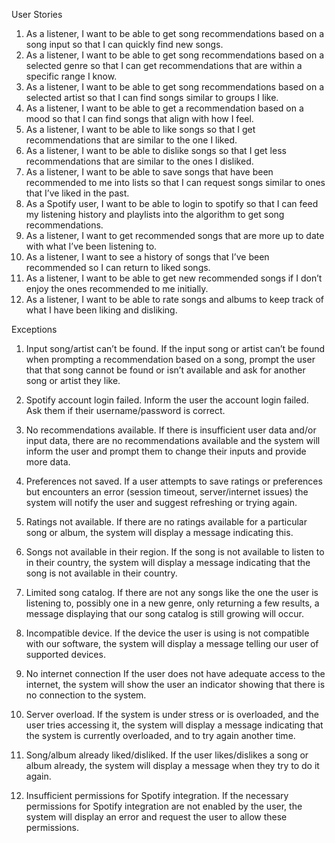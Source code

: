 User Stories

1. As a listener, I want to be able to get song recommendations based on a song input so that I can quickly find new songs.
2. As a listener, I want to be able to get song recommendations based on a selected genre so that I can get recommendations that are within a specific range I know.
3. As a listener, I want to be able to get song recommendations based on a selected artist so that I can find songs similar to groups I like.
4. As a listener, I want to be able to get a recommendation based on a mood so that I can find songs that align with how I feel.
5. As a listener, I want to be able to like songs so that I get recommendations that are similar to the one I liked.
6. As a listener, I want to be able to dislike songs so that I get less recommendations that are similar to the ones I disliked.
7. As a listener, I want to be able to save songs that have been recommended to me into lists so that I can request songs similar to ones that I’ve liked in the past.
8. As a Spotify user, I want to be able to login to spotify so that I can feed my listening history and playlists into the algorithm to get song recommendations.
9. As a listener, I want to get recommended songs that are more up to date with what I’ve been listening to.
10. As a listener, I want to see a history of songs that I’ve been recommended so I can return to liked songs.
11. As a listener, I want to be able to get new recommended songs if I don’t enjoy the ones recommended to me initially.
12. As a listener, I want to be able to rate songs and albums to keep track of what I have been liking and disliking. 


Exceptions

1. Input song/artist can’t be found. 
	If the input song or artist can’t be found when prompting a recommendation based on a song, prompt the user that that song cannot be found or isn’t available and ask for another song or artist they like.
 
2. Spotify account login failed.
	Inform the user the account login failed. Ask them if their username/password is correct.

3. No recommendations available.
	If there is insufficient user data and/or input data, there are no recommendations available and the system will inform the user and prompt them to change their inputs and provide more data.
 
4. Preferences not saved.
	If  a user attempts to save ratings or preferences but encounters an error (session timeout, server/internet issues) the system will notify the user and suggest refreshing or trying again. 
 
5. Ratings not available.
	If there are no ratings available for a particular song or album, the system will display a message indicating this. 
 
6. Songs not available in their region.
	If the song is not available to listen to in their country, the system will display a message indicating that the song is not available in their country.

7. Limited song catalog.
	If there are not any songs like the one the user is listening to, possibly one in a new genre, only returning a few results, a message displaying that our song catalog is still growing will occur.

8. Incompatible device.
	If the device the user is using is not compatible with our software, the system will display a message telling our user of supported devices.

9. No internet connection
	If the user does not have adequate access to the internet, the system will show the user an indicator showing that there is no connection to the system.

10. Server overload.
	If the system is under stress or is overloaded, and the user tries accessing it, the system will display a message indicating that the system is currently overloaded, and to try again another time.

11. Song/album already liked/disliked. 
	If the user likes/dislikes a song or album already, the system will display a message when they try to do it again.

12. Insufficient permissions for Spotify integration.
	If the necessary permissions for Spotify integration are not enabled by the user, the system will display an error and request the user to allow these permissions. 



